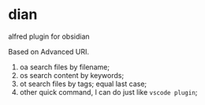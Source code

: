 # dian
alfred plugin  for obsidian

Based on Advanced URI.

1. oa search files by filename;
2. os search content by keywords;
3. ot search files by tags; equal last case;
4. other quick command, I can do just like `vscode plugin`;